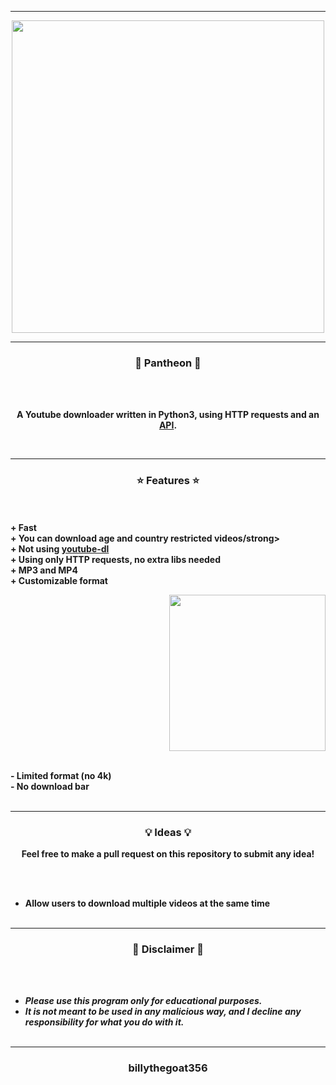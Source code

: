 -----

<p align="center">
<img src="https://repository-images.githubusercontent.com/398235674/cd594ba6-7380-4b4a-b597-ed10ef7b780e", width="500", height="500">
</p>

-----

### <p align="center">👑 Pantheon 👑</p>

<br><br>
<p align="center">
  <strong>A Youtube downloader written in Python3, using HTTP requests and an <a href="https://github.com/matthew-asuncion/Fast-YouTube-to-MP3-Converter-API">API</a>.</strong>
</p>
<br>

-----

### <p align="center">⭐ Features ⭐</p>

<br><br>
<strong>+ Fast</strong>
<br>
<strong>+ You can download age and country restricted videos/strong>
<br>
<strong>+ Not using <a href="https://github.com/ytdl-org/youtube-dl">youtube-dl</a></strong>
<br>
<strong>+ Using only HTTP requests, no extra libs needed</strong>
<br>
<strong>+ MP3 and MP4</strong>
<br>
<strong>+ Customizable format</strong>
<br>

<p align="right">
<img src="https://repository-images.githubusercontent.com/398235674/cd594ba6-7380-4b4a-b597-ed10ef7b780e" width="250", height="250">
</p>

<br>
<strong>- Limited format (no 4k)</strong>
<br>
<strong>- No download bar</strong>
<br><br>

-----

### <p align="center">💡 Ideas 💡</p>

<p align="center"><strong>Feel free to make a pull request on this repository to submit any idea!</strong</p>

<br><br>
* Allow users to download multiple videos at the same time
<br><br>

-----

### <p align="center">📌 Disclaimer 📌</p>

<br><br>
* ***Please use this program only for educational purposes.***
* ***It is not meant to be used in any malicious way, and I decline any responsibility for what you do with it.***
<br><br>

-----

### <p align="center">billythegoat356</p>
